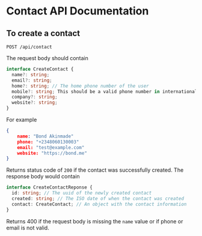 # Contact API Documentation

## To create a contact

`POST /api/contact`

The request body should contain

```ts
interface CreateContact {
  name?: string;
  email?: string;
  home?: string; // The home phone number of the user
  mobile?: string; This should be a valid phone number in international format eg. +2348020101010
  company?: string;
  website?: string;
}
```

For example

```json
{
    name: "Bond Akinmade"
    phone: "+2348060130003"
    email: "test@example.com"
    website: "https://bond.me"
}
```

Returns status code of `200` if the contact was successfully created. The response body would contain

```ts
interface CreateContactReponse {
  id: string; // The uuid of the newly created contact
  created: string; // The ISO date of when the contact was created
  contact: CreateContact; // An object with the contact information
}
```

Returns 400 if the request body is missing the `name` value or if phone or email is not valid.
